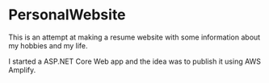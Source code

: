 # PersonalWebsite

This is an attempt at making a resume website with some information about my hobbies and my life.

I started a ASP.NET Core Web app and the idea was to publish it using AWS Amplify.
